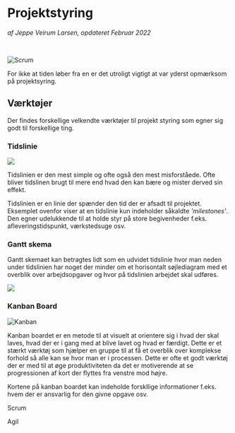 # Projektstyring

*af Jeppe Veirum Larsen, opdateret Februar 2022*

<br>

![Scrum](https://www.probuilder.com/sites/probuilder/files/project%20management.jpg)

For ikke at tiden løber fra en er det utroligt vigtigt at var yderst opmærksom på projektsyring.



## Værktøjer

Der findes forskellige velkendte værktøjer til projekt styring som egner sig godt til forskellige ting.

### Tidslinie

![](https://online.visual-paradigm.com/servlet/editor-content/knowledge/timeline-diagram/what-is-timeline-diagram/sites/7/2019/08/timeline-example-history-of-ai.png)

Tidslinien er den mest simple og ofte også den mest misforståede. Ofte bliver tidslinen brugt til mere end hvad den kan bære og mister derved sin effekt.

Tidslinien er en linie der spænder den tid der er afsadt til projektet. Eksemplet ovenfor viser at en tidslinie kun indeholder såkaldte *'milestones'*. Den egner udelukkende til at holde styr på store begivenheder f.eks. afleveringstidspunkt, værkstedsuge osv. 



### Gantt skema

Gantt skemaet kan betragtes lidt som en udvidet tidslinie hvor man neden under tidslinien har noget der minder om et horisontalt søjlediagram med et overblik over arbejdsopgaver og hvor på tidslinien arbejdet skal udføres.



![](https://upload.wikimedia.org/wikipedia/commons/6/61/Gantt-skema.JPG)



### Kanban Board

![Kanban](https://upload.wikimedia.org/wikipedia/commons/d/d3/Simple-kanban-board-.jpg)

Kanban boardet er en metode til at visuelt at orientere sig i hvad der skal laves, hvad der er i gang med at blive lavet og hvad er færdigt. Dette er et stærkt værktøj som hjælper en gruppe til at få et overblik over komplekse forhold så alle kan se hvor man er i processen. Dette er ofte et godt værktøj der er med til at øge produktiviteten da det er motiverende at se progressionen af kort der flyttes fra venstre mod højre.

Kortene på kanban boardet kan indeholde forskllige informationer f.eks. hvem der er ansvarlig for den givne opgave osv. 





Scrum



Agil





